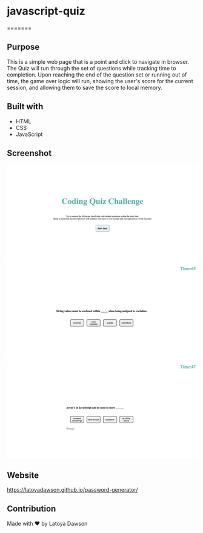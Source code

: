 # javascript-quiz
=======

## Purpose
This is a simple web page that is a point and click to navigate in browser. The Quiz will run through the set of questions while tracking time to completion. Upon reaching the end of the question set or running out of time, the game over logic will run, showing the user's score for the current session, and allowing them to save the score to local memory.

## Built with 
* HTML
* CSS
* JavaScript

## Screenshot
![screenshot of startpage](/assets/images/start-screen.png)
![screenshot of timer](/assets/images/time-screen.png)
![screenshot of QA](/assets/images/Q&A.png)

## Website
https://latoyadawson.github.io/password-generator/

## Contribution
Made with ❤️  by Latoya Dawson
